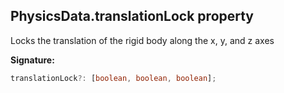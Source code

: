 
## PhysicsData.translationLock property

Locks the translation of the rigid body along the x, y, and z axes

**Signature:**

```typescript
translationLock?: [boolean, boolean, boolean];
```
